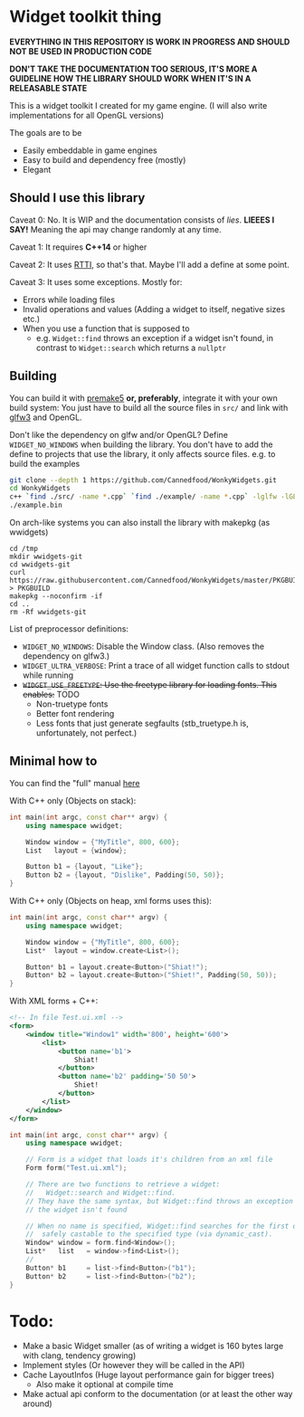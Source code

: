 # Widget toolkit thing

**EVERYTHING IN THIS REPOSITORY IS WORK IN PROGRESS AND SHOULD NOT BE USED IN PRODUCTION CODE**

**DON'T TAKE THE DOCUMENTATION TOO SERIOUS, IT'S MORE A GUIDELINE HOW THE LIBRARY SHOULD WORK WHEN IT'S IN A RELEASABLE STATE**

This is a widget toolkit I created for my game engine.
(I will also write implementations for all OpenGL versions)

The goals are to be
- Easily embeddable in game engines
- Easy to build and dependency free (mostly)
- Elegant

## Should I use this library

Caveat 0: No. It is WIP and the documentation consists of *lies*. **LIEEES I SAY!** Meaning the api may change randomly at any time.

Caveat 1: It requires **C++14** or higher

Caveat 2: It uses [RTTI](https://en.wikipedia.org/wiki/Run-time_type_information), so that's that. Maybe I'll add a define at some point.

Caveat 3: It uses some exceptions.
Mostly for:
- Errors while loading files
- Invalid operations and values (Adding a widget to itself, negative sizes etc.)
- When you use a function that is supposed to
  - e.g. `Widget::find` throws an exception if a widget isn't found, in contrast to `Widget::search` which returns a `nullptr`

## Building

You can build it with [premake5](https://github.com/premake/premake-core/wiki) **or, preferably**, integrate it with your own build system:
You just have to build all the source files in `src/` and link with [glfw3](http://www.glfw.org) and OpenGL.

Don't like the dependency on glfw and/or OpenGL?
Define `WIDGET_NO_WINDOWS` when building the library.
You don't have to add the define to projects that use the library, it only affects source files.
e.g. to build the examples
```bash
git clone --depth 1 https://github.com/Cannedfood/WonkyWidgets.git
cd WonkyWidgets
c++ `find ./src/ -name *.cpp` `find ./example/ -name *.cpp` -lglfw -lGL --std=c++14 -o example.bin
./example.bin
```

On arch-like systems you can also install the library with makepkg (as wwidgets)
```
cd /tmp
mkdir wwidgets-git
cd wwidgets-git
curl https://raw.githubusercontent.com/Cannedfood/WonkyWidgets/master/PKGBUILD > PKGBUILD
makepkg --noconfirm -if
cd ..
rm -Rf wwidgets-git
```

List of preprocessor definitions:
- `WIDGET_NO_WINDOWS`: Disable the Window class. (Also removes the dependency on glfw3.)
- `WIDGET_ULTRA_VERBOSE`: Print a trace of all widget function calls to stdout while running
- ~~`WIDGET_USE_FREETYPE`: Use the freetype library for loading fonts. This enables:~~ TODO
	- Non-truetype fonts
	- Better font rendering
	- Less fonts that just generate segfaults (stb_truetype.h is, unfortunately, not perfect.)

## Minimal how to

You can find the "full" manual [here](Manual.md)

With C++ only (Objects on stack):
```c++
int main(int argc, const char** argv) {
	using namespace wwidget;

	Window window = {"MyTitle", 800, 600};
	List   layout = {window};

	Button b1 = {layout, "Like"};
	Button b2 = {layout, "Dislike", Padding(50, 50)};
}
```

With C++ only (Objects on heap, xml forms uses this):
```c++
int main(int argc, const char** argv) {
	using namespace wwidget;

	Window window = {"MyTitle", 800, 600};
	List*  layout = window.create<List>();

	Button* b1 = layout.create<Button>("Shiat!");
	Button* b2 = layout.create<Button>("Shiet!", Padding(50, 50));
}
```

With XML forms + C++:
```xml
<!-- In file Test.ui.xml -->
<form>
	<window title="Window1" width='800', height='600'>
		<list>
			<button name='b1'>
				Shiat!
			</button>
			<button name='b2' padding='50 50'>
				Shiet!
			</button>
		</list>
	</window>
</form>
```

```c++
int main(int argc, const char** argv) {
	using namespace wwidget;

	// Form is a widget that loads it's children from an xml file
	Form form("Test.ui.xml");

	// There are two functions to retrieve a widget:
	//   Widget::search and Widget::find.
	// They have the same syntax, but Widget::find throws an exception when
	// the widget isn't found

	// When no name is specified, Widget::find searches for the first object
	//  safely castable to the specified type (via dynamic_cast).
	Window* window = form.find<Window>();
	List*   list   = window->find<List>();
	//
	Button* b1     = list->find<Button>("b1");
	Button* b2     = list->find<Button>("b2");
}
```

# Todo:
- Make a basic Widget smaller (as of writing a widget is 160 bytes large with clang, tendency growing)
- Implement styles (Or however they will be called in the API)
- Cache LayoutInfos (Huge layout performance gain for bigger trees)
	- Also make it optional at compile time
- Make actual api conform to the documentation (or at least the other way around)
